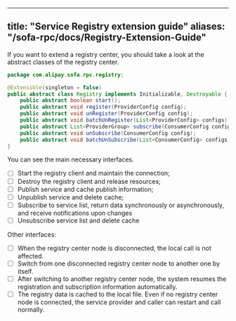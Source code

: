 
---
title: "Service Registry extension guide"
aliases: "/sofa-rpc/docs/Registry-Extension-Guide"
---


If you want to extend a registry center, you should take a look at the abstract classes of the registry center.

```java
package com.alipay.sofa.rpc.registry;

@Extensible(singleton = false)
public abstract class Registry implements Initializable, Destroyable {
    public abstract boolean start();
    public abstract void register(ProviderConfig config);
    public abstract void unRegister(ProviderConfig config);
    public abstract void batchUnRegister(List<ProviderConfig> configs);
    public abstract List<ProviderGroup> subscribe(ConsumerConfig config);
    public abstract void unSubscribe(ConsumerConfig config);
    public abstract void batchUnSubscribe(List<ConsumerConfig> configs);
}
```

You can see the main necessary interfaces.

- [ ] Start the registry client and maintain the connection;
- [ ] Destroy the registry client and release resources;
- [ ] Publish service and cache publish information;
- [ ] Unpublish service and delete cache;
- [ ] Subscribe to service list, return data synchronously or asynchronously, and receive notifications upon changes
- [ ] Unsubscribe service list and delete cache

Other interfaces:

- [ ] When the registry center node is disconnected, the local call is not affected.
- [ ] Switch from one disconnected registry center node to another one by itself.
- [ ] After switching to another registry center node, the system resumes the registration and subscription information automatically.
- [ ] The registry data is cached to the local file. Even if no registry center node is connected, the service provider and caller can restart and call normally.